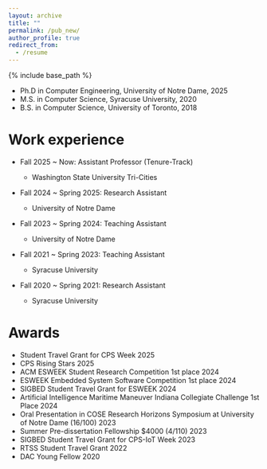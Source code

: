 ```yaml
---
layout: archive
title: ""
permalink: /pub_new/
author_profile: true
redirect_from:
  - /resume
---
```


{% include base_path %}


* Ph.D in Computer Engineering, University of Notre Dame, 2025
* M.S. in Computer Science, Syracuse University, 2020
* B.S. in Computer Science, University of Toronto, 2018

# Work experience

* Fall 2025 ~ Now: Assistant Professor (Tenure-Track)
  * Washington State University Tri-Cities

* Fall 2024 ~ Spring 2025: Research Assistant
  * University of Notre Dame

* Fall 2023 ~ Spring 2024: Teaching Assistant
  * University of Notre Dame

* Fall 2021 ~ Spring 2023: Teaching Assistant
  * Syracuse University

* Fall 2020 ~ Spring 2021: Research Assistant
  * Syracuse University
  
# Awards
* Student Travel Grant for CPS Week 2025
* CPS Rising Stars 2025  
* ACM ESWEEK Student Research Competition 1st place 2024  
* ESWEEK Embedded System Software Competition 1st place 2024  
* SIGBED Student Travel Grant for ESWEEK 2024  
* Artificial Intelligence Maritime Maneuver Indiana Collegiate Challenge 1st Place 2024  
* Oral Presentation in COSE Research Horizons Symposium at University of Notre Dame (16/100) 2023  
* Summer Pre-dissertation Fellowship $4000 (4/110) 2023  
* SIGBED Student Travel Grant for CPS-IoT Week 2023  
* RTSS Student Travel Grant 2022  
* DAC Young Fellow 2020  



